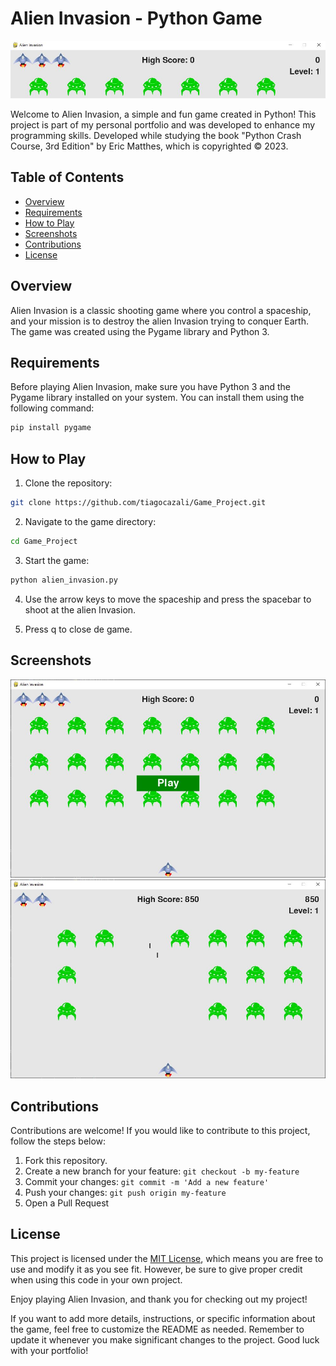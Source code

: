 # Alien Invasion - Python Game

![Alien Invasion](images/Mini.JPG)

Welcome to Alien Invasion, a simple and fun game created in Python! This project is part of my personal portfolio and was developed to enhance my programming skills. Developed while studying the book "Python Crash Course, 3rd Edition" by Eric Matthes, which is copyrighted © 2023.

## Table of Contents

- [Overview](#overview)
- [Requirements](#requirements)
- [How to Play](#how-to-play)
- [Screenshots](#screenshots)
- [Contributions](#contributions)
- [License](#license)

## Overview

Alien Invasion is a classic shooting game where you control a spaceship, and your mission is to destroy the alien Invasion trying to conquer Earth. The game was created using the Pygame library and Python 3.

## Requirements

Before playing Alien Invasion, make sure you have Python 3 and the Pygame library installed on your system. You can install them using the following command:

```bash
pip install pygame
```

## How to Play

1. Clone the repository:

```bash
git clone https://github.com/tiagocazali/Game_Project.git
```

2. Navigate to the game directory:

```bash
cd Game_Project
```

3. Start the game:

```bash
python alien_invasion.py
```

4. Use the arrow keys to move the spaceship and press the spacebar to shoot at the alien Invasion.

5. Press q to close de game.

## Screenshots

![Screenshot 1](images/print1.JPG)
![Screenshot 2](images/print2.JPG)

## Contributions

Contributions are welcome! If you would like to contribute to this project, follow the steps below:

1. Fork this repository.
2. Create a new branch for your feature: `git checkout -b my-feature`
3. Commit your changes: `git commit -m 'Add a new feature'`
4. Push your changes: `git push origin my-feature`
5. Open a Pull Request

## License

This project is licensed under the [MIT License](LICENSE), which means you are free to use and modify it as you see fit. However, be sure to give proper credit when using this code in your own project.

Enjoy playing Alien Invasion, and thank you for checking out my project!

If you want to add more details, instructions, or specific information about the game, feel free to customize the README as needed. Remember to update it whenever you make significant changes to the project. Good luck with your portfolio!
